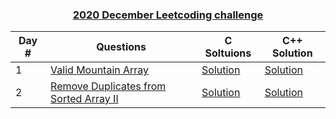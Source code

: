 <a href="https://leetcode.com/discuss/general-discussion/595334/May-LeetCoding-Challenge"><h3 align= "center"><b>2020 December Leetcoding challenge</b></h3></a> 

|Day #  | Questions | C Soltuions|C++ Solution|
|-------|-----------| ----------------- |-----------------|
|1|[Valid Mountain Array](https://leetcode.com/problems/valid-mountain-array/)|[Solution](validMountainArray.c)|[Solution](validMountainArray.cpp)|
|2|[Remove Duplicates from Sorted Array II](https://leetcode.com/problems/remove-duplicates-from-sorted-array-ii/)|[Solution](removeduplicate2.c)|[Solution](removeduplicate2.cpp)|
